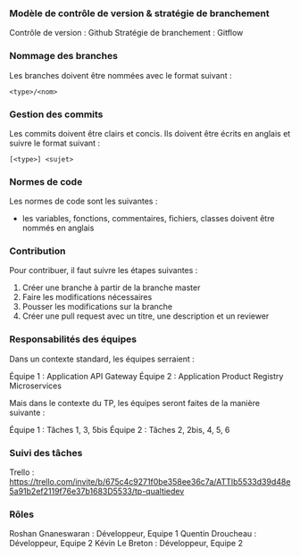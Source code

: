 ### Modèle de contrôle de version & stratégie de branchement

Contrôle de version : Github
Stratégie de branchement : Gitflow

### Nommage des branches

Les branches doivent être nommées avec le format suivant : 

```
<type>/<nom>
```

### Gestion des commits 

Les commits doivent être clairs et concis. Ils doivent être écrits en anglais et suivre le format suivant : 

```
[<type>] <sujet>
```

### Normes de code 

Les normes de code sont les suivantes :
- les variables, fonctions, commentaires, fichiers, classes doivent être nommés en anglais

### Contribution 

Pour contribuer, il faut suivre les étapes suivantes :

1. Créer une branche à partir de la branche master
2. Faire les modifications nécessaires
3. Pousser les modifications sur la branche
4. Créer une pull request avec un titre, une description et un reviewer

### Responsabilités des équipes

Dans un contexte standard, les équipes serraient :

Équipe 1 : Application API Gateway
Équipe 2 : Application Product Registry Microservices

Mais dans le contexte du TP, les équipes seront faites de la manière suivante :

Équipe 1 : Tâches 1, 3, 5bis
Équipe 2 : Tâches 2, 2bis, 4, 5, 6

### Suivi des tâches

Trello : https://trello.com/invite/b/675c4c9271f0be358ee36c7a/ATTIb5533d39d48e5a91b2ef2119f76e37b1683D5533/tp-qualtiedev

### Rôles

Roshan Gnaneswaran : Développeur, Equipe 1
Quentin Droucheau : Développeur, Equipe 2
Kévin Le Breton : Développeur, Equipe 2